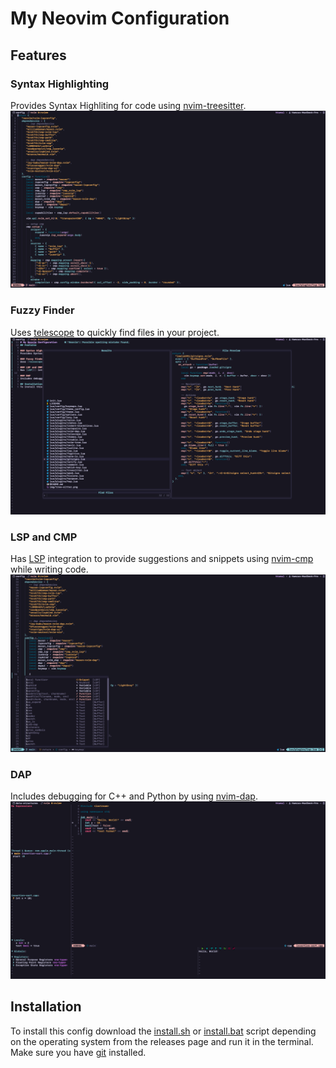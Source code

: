 # My Neovim Configuration
## Features

### Syntax Highlighting
Provides Syntax Highliting for code using [nvim-treesitter](https://github.com/nvim-treesitter/nvim-treesitter).
![Tree-Sitter](img/tree-sitter.png)

### Fuzzy Finder
Uses [telescope](https://github.com/nvim-telescope/telescope.nvim) to quickly find files in your project.
![Telescope](img/telescope.png)

### LSP and CMP
Has [LSP](https://github.com/neovim/nvim-lspconfig) integration to provide suggestions and snippets using [nvim-cmp](https://github.com/hrsh7th/nvim-cmp) while writing code.
![LSP](img/lsp.png)

### DAP
Includes debugging for C++ and Python by using [nvim-dap](https://github.com/mfussenegger/nvim-dap).
![DAP](img/dap.png)

## Installation
To install this config download the [install.sh]() or [install.bat]() script depending on the operating system from the releases page and run it in the terminal. Make sure you have [git](https://git-scm.com) installed.

